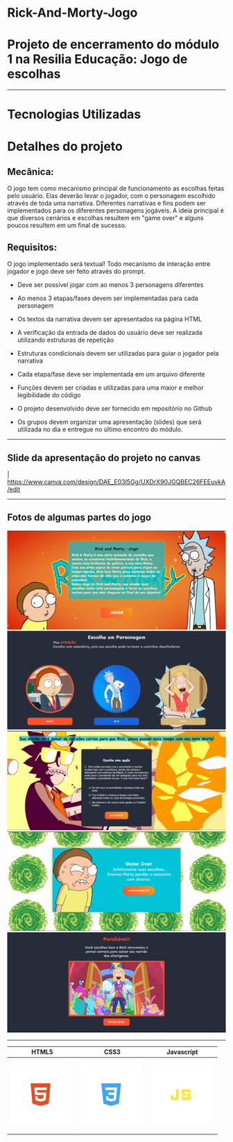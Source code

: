 # Rick-And-Morty-Jogo

<h1>Projeto de encerramento do módulo 1 na Resilia Educação: Jogo de escolhas
</h1>
<hr>

<h1> Tecnologias Utilizadas</h1>
<table>
  <thead>
    <tr>
      <th>HTML5</th>
      <th>CSS3</th>
       <th>Javascript</th>
    </tr>
  </thead>
   <tbody>
    <tr>
      <td>
      
![HTML](img/html.svg) &nbsp;
      </td>
      <td>
         ![CSS](img/css.svg) &nbsp;
      </td>
       <td>
         ![CSS](img/js.svg) &nbsp;
      </td>


<h1>Detalhes do projeto</h1>
<h2>Mecânica:</h2>


<p>O jogo tem como mecanismo principal de funcionamento as escolhas feitas pelo usuário. 
     Elas deverão levar o jogador, com o personagem escolhido através de toda uma narrativa. 
     Diferentes narrativas e fins podem ser implementados para os diferentes personagens jogáveis. A ideia principal é que diversos cenários e escolhas resultem em "game over" e alguns poucos resultem em um final de sucesso. 
</p>

 <h2>Requisitos:</h2>
<p>O jogo implementado será textual! Todo mecanismo de interação entre jogador e jogo deve ser feito através do prompt.</p>

-  Deve ser possível jogar com ao menos 3 personagens diferentes
 - Ao menos 3 etapas/fases devem ser implementadas para cada personagem 
 - Os textos da narrativa devem ser apresentados na página HTML 
 -  A verificação da entrada de dados do usuário deve ser realizada utilizando estruturas de repetição 

- Estruturas condicionais devem ser utilizadas para guiar o jogador pela narrativa

- Cada etapa/fase deve ser implementada em um arquivo diferente

- Funções devem ser criadas e utilizadas para uma maior e melhor legibilidade do código 

- O projeto desenvolvido deve ser fornecido em repositório no Github 

- Os grupos devem organizar uma apresentação (slides) que será utilizada no dia e entregue no último encontro do módulo.

<hr>

<h2>Slide da apresentação do projeto no canvas</h2>
        
| https://www.canva.com/design/DAE_E03l5Gg/UXDrX90JGQBEC26FEEuvkA/edit

<hr>

<h2>Fotos de algumas partes do jogo</h2>

<img src="img/projeto-finalizado.png">
<img src="img/escolha-um-personagem.png">
<img src="img/rick-fase.png">
<img src="img/game-over-morty.png">
<img src="img/fase-bety.png">

<hr>


